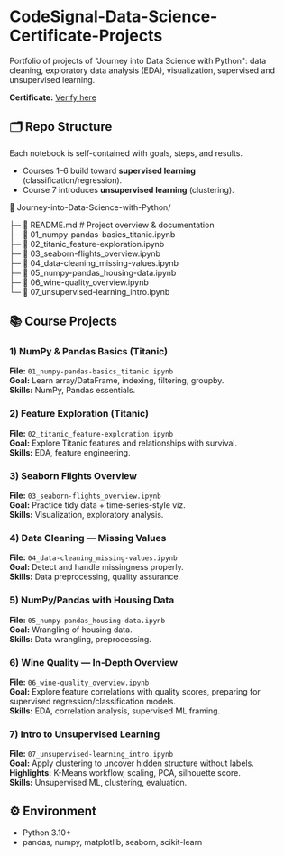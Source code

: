 # CodeSignal-Data-Science-Certificate-Projects
Portfolio of projects of "Journey into Data Science with Python": data cleaning, exploratory data analysis (EDA), visualization, supervised and unsupervised learning.

**Certificate:** [Verify here](https://drive.google.com/file/d/14ZGmm3ILpHqjW6vnVuoVW-esmtBp5Vxr/view?usp=sharing)

## 🗂️ Repo Structure
Each notebook is self-contained with goals, steps, and results.  
- Courses 1–6 build toward **supervised learning** (classification/regression).  
- Course 7 introduces **unsupervised learning** (clustering).

📂 Journey-into-Data-Science-with-Python/

├─ 📄 README.md  # Project overview & documentation  
├─ 📄 01_numpy-pandas-basics_titanic.ipynb  
├─ 📄 02_titanic_feature-exploration.ipynb  
├─ 📄 03_seaborn-flights_overview.ipynb  
├─ 📄 04_data-cleaning_missing-values.ipynb  
├─ 📄 05_numpy-pandas_housing-data.ipynb  
├─ 📄 06_wine-quality_overview.ipynb  
└─ 📄 07_unsupervised-learning_intro.ipynb  


## 📚 Course Projects

### 1) NumPy & Pandas Basics (Titanic)
**File:** `01_numpy-pandas-basics_titanic.ipynb`  
**Goal:** Learn array/DataFrame, indexing, filtering, groupby.  
**Skills:** NumPy, Pandas essentials.

### 2) Feature Exploration (Titanic)
**File:** `02_titanic_feature-exploration.ipynb`  
**Goal:** Explore Titanic features and relationships with survival.  
**Skills:** EDA, feature engineering.

### 3) Seaborn Flights Overview
**File:** `03_seaborn-flights_overview.ipynb`  
**Goal:** Practice tidy data + time-series-style viz.  
**Skills:** Visualization, exploratory analysis.

### 4) Data Cleaning — Missing Values
**File:** `04_data-cleaning_missing-values.ipynb`  
**Goal:** Detect and handle missingness properly.  
**Skills:** Data preprocessing, quality assurance.

### 5) NumPy/Pandas with Housing Data
**File:** `05_numpy-pandas_housing-data.ipynb`  
**Goal:** Wrangling of housing data.  
**Skills:** Data wrangling, preprocessing.

### 6) Wine Quality — In-Depth Overview
**File:** `06_wine-quality_overview.ipynb`  
**Goal:** Explore feature correlations with quality scores, preparing for supervised regression/classification models.  
**Skills:** EDA, correlation analysis, supervised ML framing.

### 7) Intro to Unsupervised Learning
**File:** `07_unsupervised-learning_intro.ipynb`  
**Goal:** Apply clustering to uncover hidden structure without labels.  
**Highlights:** K-Means workflow, scaling, PCA, silhouette score.  
**Skills:** Unsupervised ML, clustering, evaluation.


## ⚙️ Environment
- Python 3.10+
- pandas, numpy, matplotlib, seaborn, scikit-learn

